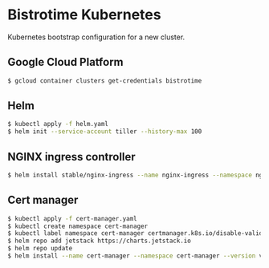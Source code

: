 # Bistrotime Kubernetes

Kubernetes bootstrap configuration for a new cluster.

## Google Cloud Platform

```bash
$ gcloud container clusters get-credentials bistrotime
```

## Helm

```bash
$ kubectl apply -f helm.yaml
$ helm init --service-account tiller --history-max 100
```

## NGINX ingress controller

```bash
$ helm install stable/nginx-ingress --name nginx-ingress --namespace nginx-ingress --set rbac.create=true
```

## Cert manager

```bash
$ kubectl apply -f cert-manager.yaml
$ kubectl create namespace cert-manager
$ kubectl label namespace cert-manager certmanager.k8s.io/disable-validation=true
$ helm repo add jetstack https://charts.jetstack.io
$ helm repo update
$ helm install --name cert-manager --namespace cert-manager --version v0.7.0 jetstack/cert-manager
```
